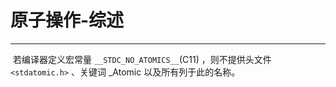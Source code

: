 # 原子操作-综述

---

​		若编译器定义宏常量 `__STDC_NO_ATOMICS__`(C11) ，则不提供头文件 `<stdatomic.h>` 、关键词 _Atomic 以及所有列于此的名称。

